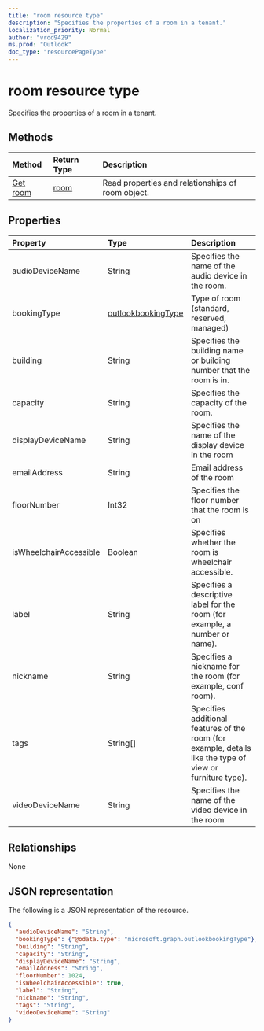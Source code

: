 ```yaml
---
title: "room resource type"
description: "Specifies the properties of a room in a tenant."
localization_priority: Normal
author: "vrod9429"
ms.prod: "Outlook"
doc_type: "resourcePageType"
---
```


# room resource type

Specifies the properties of a room in a tenant.

## Methods

| Method       | Return Type | Description |
|:-------------|:------------|:------------|
| [Get room](../api/room-get.md) | [room](room.md) | Read properties and relationships of room object. |


## Properties

| Property     | Type        | Description |
|:-------------|:------------|:------------|
|audioDeviceName|String|Specifies the name of the audio device in the room. |
|bookingType|[outlookbookingType](outlookbookingtype.md)|Type of room (standard, reserved, managed)|
|building|String|Specifies the building name or building number that the room is in.|
|capacity|String|Specifies the capacity of the room.|
|displayDeviceName|String|Specifies the name of the display device in the room|
|emailAddress|String|Email address of the room|
|floorNumber|Int32|Specifies the floor number that the room is on|
|isWheelchairAccessible|Boolean|Specifies whether the room is wheelchair accessible.|
|label|String|Specifies a descriptive label for the room (for example, a number or name).|
|nickname|String|Specifies a nickname for the room (for example, conf room).|
|tags|String[]|Specifies additional features of the room (for example, details like the type of view or furniture type).|
|videoDeviceName|String|Specifies the name of the video device in the room|

## Relationships

None

## JSON representation

The following is a JSON representation of the resource.

<!-- {
  "blockType": "resource",
  "optionalProperties": [

  ],
  "@odata.type": "microsoft.graph.room",
  "baseType": ""
}-->

```json
{
  "audioDeviceName": "String",
  "bookingType": {"@odata.type": "microsoft.graph.outlookbookingType"},
  "building": "String",
  "capacity": "String",
  "displayDeviceName": "String",
  "emailAddress": "String",
  "floorNumber": 1024,
  "isWheelchairAccessible": true,
  "label": "String",
  "nickname": "String",
  "tags": "String",
  "videoDeviceName": "String"
}
```

<!-- uuid: 16cd6b66-4b1a-43a1-adaf-3a886856ed98
2019-02-04 14:57:30 UTC -->
<!-- {
  "type": "#page.annotation",
  "description": "room resource",
  "keywords": "",
  "section": "documentation",
  "tocPath": ""
}-->
